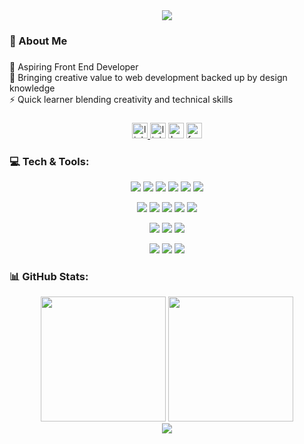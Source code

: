 <div align="center">
  <img src="https://media.licdn.com/dms/image/D5616AQHNE36ajb94Tg/profile-displaybackgroundimage-shrink_350_1400/0/1715368427277?e=1721260800&v=beta&t=guDNs5VEGQtP9QvY0sFWge4o3uFtDZukVSBU55kPxw8" style="max-height: 150px; width: auto; height: auto; @media (max-width: 600px) { max-height: 100px; }" />

</div>


<h3 align="left">💫  About Me</h3>

###

<p align="left">🚀 Aspiring Front End Developer <br>🎨 Bringing creative value to web development backed up by design knowledge<br>⚡️ Quick learner blending creativity and technical skills</p>

###


<div align="center">
  <a href="https://linktr.ee/abrarfahim.dev" target="_blank">
    <img src="https://img.shields.io/static/v1?message=Linktree&logo=linktree&label=&color=1de9b6&logoColor=white&labelColor=&style=for-the-badge" height="25" alt="linktree logo"  />
  </a>
  <img src="https://img.shields.io/static/v1?message=LinkedIn&logo=linkedin&label=&color=0077B5&logoColor=white&labelColor=&style=for-the-badge" height="25" alt="linkedin logo"  />
  <img src="https://img.shields.io/static/v1?message=Behance&logo=behance&label=&color=1769ff&logoColor=white&labelColor=&style=for-the-badge" height="25" alt="behance logo"  />
  <img src="https://img.shields.io/static/v1?message=Facebook&logo=facebook&label=&color=1877F2&logoColor=white&labelColor=&style=for-the-badge" height="25" alt="facebook logo"  />
</div>


<h3 align="left">💻 Tech & Tools:</h3>

<p align="center">
  <img src="https://img.shields.io/badge/react-%2320232a.svg?style=for-the-badge&logo=react&logoColor=%2361DAFB" />
  <img src="https://img.shields.io/badge/html5-%23E34F26.svg?style=for-the-badge&logo=html5&logoColor=white" />
  <img src="https://img.shields.io/badge/javascript-%23323330.svg?style=for-the-badge&logo=javascript&logoColor=%23F7DF1E" />
  <img src="https://img.shields.io/badge/css3-%231572B6.svg?style=for-the-badge&logo=css3&logoColor=white" />
  <img src="https://img.shields.io/badge/tailwindcss-%2338B2AC.svg?style=for-the-badge&logo=tailwind-css&logoColor=white" />
  <img src="https://img.shields.io/badge/bootstrap-%238511FA.svg?style=for-the-badge&logo=bootstrap&logoColor=white" />
</p>


<p align="center">
  <img src="https://img.shields.io/badge/firebase-%23039BE5.svg?style=for-the-badge&logo=firebase" />
  <img src="https://img.shields.io/badge/Next-black?style=for-the-badge&logo=next.js&logoColor=white" />
  <img src="https://img.shields.io/badge/express.js-%23404d59.svg?style=for-the-badge&logo=express&logoColor=%2361DAFB" />
  <img src="https://img.shields.io/badge/node.js-6DA55F?style=for-the-badge&logo=node.js&logoColor=white" />
  <img src="https://img.shields.io/badge/MongoDB-%234ea94b.svg?style=for-the-badge&logo=mongodb&logoColor=white" />
</p>


<p align="center">
  <img src="https://img.shields.io/badge/git-%23F05033.svg?style=for-the-badge&logo=git&logoColor=white" />
  <img src="https://img.shields.io/badge/redux-%23593d88.svg?style=for-the-badge&logo=redux&logoColor=white" />
  <img src="https://img.shields.io/badge/-React%20Query-FF4154?style=for-the-badge&logo=react%20query&logoColor=white" />
</p>


<p align="center">
   <img src="https://img.shields.io/badge/adobe%20illustrator-%23FF9A00.svg?style=for-the-badge&logo=adobe%20illustrator&logoColor=white" />
  <img src="https://img.shields.io/badge/adobe%20photoshop-%2331A8FF.svg?style=for-the-badge&logo=adobe%20photoshop&logoColor=white" />
  <img src="https://img.shields.io/badge/figma-%23F24E1E.svg?style=for-the-badge&logo=figma&logoColor=white" />
</p>






<h3 align="left">📊 GitHub Stats:</h3>

<p align="center">
 
  <img height="200" src="https://github-readme-streak-stats.herokuapp.com/?user=abrar-fahim-priom&theme=react&hide_border=false" />
   <img height="200" src="https://github-readme-stats.vercel.app/api/top-langs/?username=abrar-fahim-priom&theme=react&hide_border=false&include_all_commits=true&count_private=true&layout=compact" /> <br> 
   
   <a href="https://spotify-github-profile.vercel.app/api/view?uid=31vfcxbzmahitsbjebixj4zhy2tu&redirect=true">
    <img src="https://spotify-github-profile.vercel.app/api/view?uid=31vfcxbzmahitsbjebixj4zhy2tu&cover_image=false&theme=default&show_offline=true&background_color=1a1a1a&interchange=false&bar_color=53b14f&bar_color_cover=true" />
  </a>
</p>




